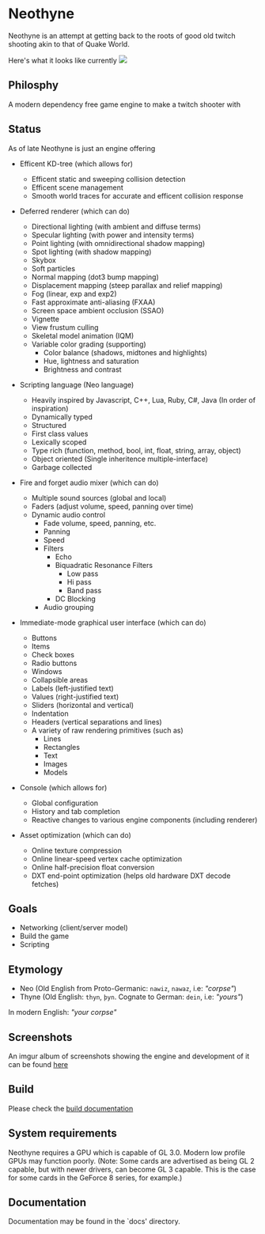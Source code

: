 # Neothyne

Neothyne is an attempt at getting back to the roots of good old twitch shooting
akin to that of Quake World.

Here's what it looks like currently
![](http://i.imgur.com/TokBM3y.png)

## Philosphy

A modern dependency free game engine to make a twitch shooter with

## Status

As of late Neothyne is just an engine offering

* Efficent KD-tree (which allows for)
  * Efficent static and sweeping collision detection
  * Efficent scene management
  * Smooth world traces for accurate and efficent collision response

* Deferred renderer (which can do)
  * Directional lighting (with ambient and diffuse terms)
  * Specular lighting (with power and intensity terms)
  * Point lighting (with omnidirectional shadow mapping)
  * Spot lighting (with shadow mapping)
  * Skybox
  * Soft particles
  * Normal mapping (dot3 bump mapping)
  * Displacement mapping (steep parallax and relief mapping)
  * Fog (linear, exp and exp2)
  * Fast approximate anti-aliasing (FXAA)
  * Screen space ambient occlusion (SSAO)
  * Vignette
  * View frustum culling
  * Skeletal model animation (IQM)
  * Variable color grading (supporting)
    * Color balance (shadows, midtones and highlights)
    * Hue, lightness and saturation
    * Brightness and contrast

* Scripting language (Neo language)
  * Heavily inspired by Javascript, C++, Lua, Ruby, C#, Java (In order of inspiration)
  * Dynamically typed
  * Structured
  * First class values
  * Lexically scoped
  * Type rich (function, method, bool, int, float, string, array, object)
  * Object oriented (Single inheritence multiple-interface)
  * Garbage collected

* Fire and forget audio mixer (which can do)
  * Multiple sound sources (global and local)
  * Faders (adjust volume, speed, panning over time)
  * Dynamic audio control
    * Fade volume, speed, panning, etc.
    * Panning
    * Speed
    * Filters
      * Echo
      * Biquadratic Resonance Filters
        * Low pass
        * Hi pass
        * Band pass
      * DC Blocking
    * Audio grouping

* Immediate-mode graphical user interface (which can do)
  * Buttons
  * Items
  * Check boxes
  * Radio buttons
  * Windows
  * Collapsible areas
  * Labels (left-justified text)
  * Values (right-justified text)
  * Sliders (horizontal and vertical)
  * Indentation
  * Headers (vertical separations and lines)
  * A variety of raw rendering primitives (such as)
    * Lines
    * Rectangles
    * Text
    * Images
    * Models

* Console (which allows for)
  * Global configuration
  * History and tab completion
  * Reactive changes to various engine components (including renderer)

* Asset optimization (which can do)
  * Online texture compression
  * Online linear-speed vertex cache optimization
  * Online half-precision float conversion
  * DXT end-point optimization (helps old hardware DXT decode fetches)

## Goals

* Networking (client/server model)
* Build the game
* Scripting

## Etymology
- Neo (Old English from Proto-Germanic: `nawiz`, `nawaz`, i.e: *"corpse"*)
- Thyne (Old English: `thyn`, `þyn`. Cognate to German: `dein`, i.e: *"yours"*)

In modern English: *"your corpse"*

## Screenshots
An imgur album of screenshots showing the engine and development of it can
be found [here](http://imgur.com/a/Y3Rfi)

## Build
Please check the [build documentation](docs/BUILDING.md)

## System requirements
Neothyne requires a GPU which is capable of GL 3.0. Modern low profile GPUs may
function poorly. (Note: Some cards are advertised as being GL 2 capable, but
with newer drivers, can become GL 3 capable. This is the case for some cards in
the GeForce 8 series, for example.)

## Documentation
Documentation may be found in the `docs' directory.
